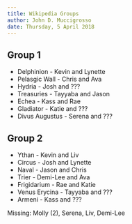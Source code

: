 ```yaml
---
title: Wikipedia Groups
author: John D. Muccigrosso
date: Thursday, 5 April 2018
---
```


## Group 1

- Delphinion - Kevin and Lynette
- Pelasgic Wall - Chris and Ava
- Hydria - Josh and ???
- Treasuries - Tayyaba and Jason
- Echea - Kass and Rae
- Gladiator - Katie and ???
- Divus Augustus - Serena and ???

## Group 2

- Ythan - Kevin and Liv
- Circus - Josh and Lynette
- Naval - Jason and Chris
- Trier - Demi-Lee and Ava
- Frigidarium - Rae and Katie
- Venus Erycina - Tayyaba and ???
- Armeni - Kass and ???

Missing: Molly (2), Serena, Liv, Demi-Lee

